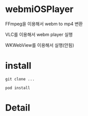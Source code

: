 # webmiOSPlayer

FFmpeg을 이용해서 webm to mp4 변환

VLC를 이용해서 webm player 실행

WKWebView를 이용해서 실행(안됨)

# install

```
git clone ...

pod install
```

# Detail

